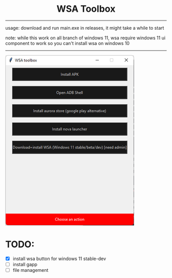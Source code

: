 <div align=center>
<h1>WSA Toolbox</h1>
</div>

****

usage: download and run main.exe in releases, it might take a while to start

note: while this work on all branch of windows 11, wsa require windows 11 ui component to work so you can't install wsa on windows 10

****

![demo](images/scr.png)

# TODO:

- [x] install wsa button for windows 11 stable-dev
- [ ] install gapp
- [ ] file management
